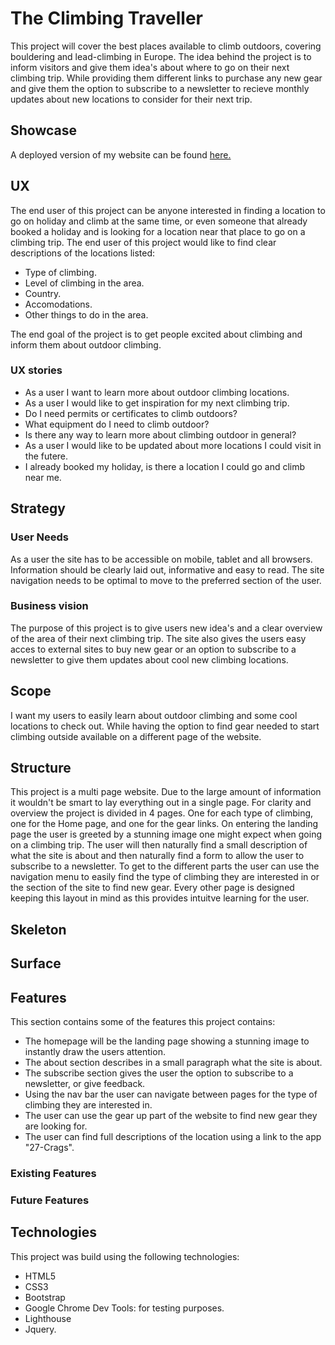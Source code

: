 # The Climbing Traveller

This project will cover the best places available to climb outdoors, covering bouldering and lead-climbing in Europe.
The idea behind the project is to inform visitors and give them idea's about where to go on their next climbing trip.
While providing them different links to purchase any new gear and give them the option to subscribe to a newsletter to recieve monthly updates
about new locations to consider for their next trip.

## Showcase

A deployed version of my website can be found [here.](https://thijsterporten.github.io/Milestone-1/index.html)

## UX

The end user of this project can be anyone interested in finding a location to go on holiday and climb at the same time, or even someone that already
booked a holiday and is looking for a location near that place to go on a climbing trip.
The end user of this project would like to find clear descriptions of the locations listed:
* Type of climbing.
* Level of climbing in the area.
* Country.
* Accomodations. 
* Other things to do in the area.

The end goal of the project is to get people excited about climbing and inform them about outdoor climbing.

### UX stories

* As a user I want to learn more about outdoor climbing locations.
* As a user I would like to get inspiration for my next climbing trip.
* Do I need permits or certificates to climb outdoors?
* What equipment do I need to climb outdoor?
* Is there any way to learn more about climbing outdoor in general?
* As a user I would like to be updated about more locations I could visit in the futere.
* I already booked my holiday, is there a location I could go and climb near me.

## Strategy

### User Needs

As a user the site has to be accessible on mobile, tablet and all browsers. Information should be clearly laid out, informative and easy to read.
The site navigation needs to be optimal to move to the preferred section of the user.

### Business vision

The purpose of this project is to give users new idea's and a clear overview of the area of their next climbing trip.
The site also gives the users easy acces to external sites to buy new gear or an option to subscribe to a newsletter to 
give them updates about cool new climbing locations.

## Scope

I want my users to easily learn about outdoor climbing and some cool locations to check out. While having the option to find gear needed to start 
climbing outside available on a different page of the website.

## Structure

This project is a multi page website. Due to the large amount of information it wouldn't be smart to lay everything out in a single page.
For clarity and overview the project is divided in 4 pages. One for each type of climbing, one for the Home page, and one for the gear links.
On entering the landing page the user is greeted by a stunning image one might expect when going on a climbing trip. The user will then naturally find a small description 
of what the site is about and then naturally find a form to allow the user to subscribe to a newsletter. To get to the different parts the user can use the navigation
menu to easily find the type of climbing they are interested in or the section of the site to find new gear. 
Every other page is designed keeping this layout in mind as this provides intuitve learning for the user. 

## Skeleton

## Surface

## Features

This section contains some of the features this project contains:
* The homepage will be the landing page showing a stunning image to instantly draw the users attention.
* The about section describes in a small paragraph what the site is about.
* The subscribe section gives the user the option to subscribe to a newsletter, or give feedback.
* Using the nav bar the user can navigate between pages for the type of climbing they are interested in.
* The user can use the gear up part of the website to find new gear they are looking for.
* The user can find full descriptions of the location using a link to the app "27-Crags".


### Existing Features

### Future Features

## Technologies

This project was build using the following technologies:

* HTML5
* CSS3
* Bootstrap
* Google Chrome Dev Tools: for testing purposes.
* Lighthouse
* Jquery.